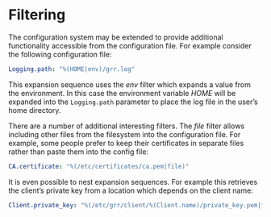 # Filtering

The configuration system may be extended to provide additional
functionality accessible from the configuration file. For example
consider the following configuration file:

``` yaml
Logging.path: "%(HOME|env)/grr.log"
```

This expansion sequence uses the *env* filter which expands a value
from the environment. In this case the environment variable *HOME*
will be expanded into the `Logging.path` parameter to place the log
file in the user’s home directory.

There are a number of additional interesting filters. The *file* filter
allows including other files from the filesystem into the configuration
file. For example, some people prefer to keep their certificates in
separate files rather than paste them into the config file:

``` yaml
CA.certificate: "%(/etc/certificates/ca.pem|file)"
```

It is even possible to nest expansion sequences. For example this
retrieves the client’s private key from a location which depends on the
client name:

``` yaml
Client.private_key: "%(/etc/grr/client/%(Client.name)/private_key.pem|file)"
```
